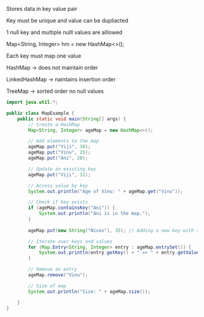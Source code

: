 Stores data in key value pair

Key must be unique and value can be dupliacted

1 null key and multiple nulll values are alllowed

Map<String, Integer> hm = new HashMap<>();

Each key must map one value

HashMap -> does not maintain order

LinkedHashMap -> naintains insertion order

TreeMap -> sorted order no null values


```java
import java.util.*;

public class MapExample {
    public static void main(String[] args) {
        // Create a HashMap
        Map<String, Integer> ageMap = new HashMap<>();

        // Add elements to the map
        ageMap.put("Viji", 30);
        ageMap.put("Vinu", 25);
        ageMap.put("Ani", 28);

        // Update an existing key
        ageMap.put("Viji", 31);

        // Access value by key
        System.out.println("Age of Vinu: " + ageMap.get("Vinu"));

        // Check if key exists
        if (ageMap.containsKey("Ani")) {
            System.out.println("Ani is in the map.");
        }
        
        ageMap.put(new String("Nivas"), 35); // Adding a new key with a new String object

        // Iterate over keys and values
        for (Map.Entry<String, Integer> entry : ageMap.entrySet()) {
            System.out.println(entry.getKey() + " => " + entry.getValue());
        }

        // Remove an entry
        ageMap.remove("Vinu");

        // Size of map
        System.out.println("Size: " + ageMap.size());

    }
}

```
